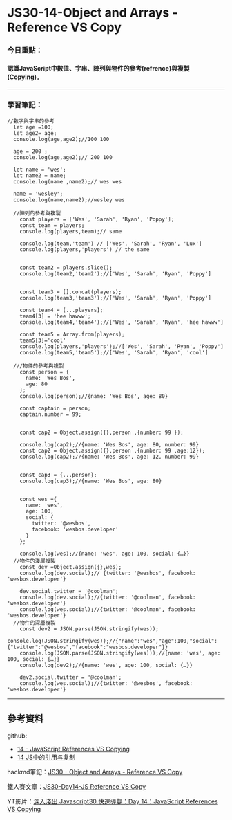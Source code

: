 ﻿# JS30-14-Object and Arrays - Reference VS Copy

### 今日重點：
#### 認識JavaScript中數值、字串、陣列與物件的參考(refrence)與複製(Copying)。


--- 

### 學習筆記：

  ```
  //數字與字串的參考
    let age =100;
    let age2= age;
    console.log(age,age2);//100 100

    age = 200 ;
    console.log(age,age2);// 200 100

    let name = 'wes';
    let name2 = name;
    console.log(name ,name2);// wes wes

    name = 'wesley';
    console.log(name,name2);//wesley wes
```
```
  //陣列的參考與複製
    const players = ['Wes', 'Sarah', 'Ryan', 'Poppy'];
    const team = players;
    console.log(players,team);// same

    console.log(team,'team') // ['Wes', 'Sarah', 'Ryan', 'Lux']
    console.log(players,'players') // the same


    const team2 = players.slice();
    console.log(team2,'team2');//['Wes', 'Sarah', 'Ryan', 'Poppy']


    const team3 = [].concat(players);
    console.log(team3,'team3');//['Wes', 'Sarah', 'Ryan', 'Poppy']

    const team4 = [...players];
    team4[3] = 'hee hawww';
    console.log(team4,'team4');//['Wes', 'Sarah', 'Ryan', 'hee hawww'] 

    const team5 = Array.from(players);
    team5[3]='cool'
    console.log(players,'players');//['Wes', 'Sarah', 'Ryan', 'Poppy'] 
    console.log(team5,'team5');//['Wes', 'Sarah', 'Ryan', 'cool']

```
```
  ///物件的參考與複製
    const person = {
      name: 'Wes Bos',
      age: 80
    };
    console.log(person);//{name: 'Wes Bos', age: 80}

    const captain = person;
    captain.number = 99;


    const cap2 = Object.assign({},person ,{number: 99 });
    
    console.log(cap2);//{name: 'Wes Bos', age: 80, number: 99}
    const cap2 = Object.assign({},person ,{number: 99 ,age:12});
    console.log(cap2);//{name: 'Wes Bos', age: 12, number: 99}


    const cap3 = {...person};
    console.log(cap3);//{name: 'Wes Bos', age: 80}


    const wes ={
      name: 'wes',
      age: 100,
      social: {
        twitter: '@wesbos',
        facebook: 'wesbos.developer'
      }
    };

    console.log(wes);//{name: 'wes', age: 100, social: {…}}
  //物件的淺層複製
    const dev =Object.assign({},wes);
    console.log(dev.social);// {twitter: '@wesbos', facebook: 'wesbos.developer'}
    
    dev.social.twitter = '@coolman';
    console.log(dev.social);//{twitter: '@coolman', facebook: 'wesbos.developer'}
    console.log(wes.social);//{twitter: '@coolman', facebook: 'wesbos.developer'}
  //物件的深層複製
    const dev2 = JSON.parse(JSON.stringify(wes));
    console.log(JSON.stringify(wes));//{"name":"wes","age":100,"social":{"twitter":"@wesbos","facebook":"wesbos.developer"}}
    console.log(JSON.parse(JSON.stringify(wes)));//{name: 'wes', age: 100, social: {…}}
    console.log(dev2);//{name: 'wes', age: 100, social: {…}}

    dev2.social.twitter = '@coolman';
    console.log(wes.social);//{twitter: '@wesbos', facebook: 'wesbos.developer'}

```
--- 

## 參考資料
github:
- [14 - JavaScript References VS Copying](https://github.com/guahsu/JavaScript30/tree/master/14_JavaScript-References-VS-Copying)
- [14 JS中的引用与复制](https://github.com/soyaine/JavaScript30/tree/master/14%20-%20JavaScript%20References%20VS%20Copying)

hackmd筆記：[JS30 - Object and Arrays - Reference VS Copy](https://hackmd.io/GyayQv_TSJeRkV-b6lNh8A?view)

鐵人賽文章：[JS30-Day14-JS Reference VS Copy](https://ithelp.ithome.com.tw/articles/10195408)

YT影片：[深入淺出 Javascript30 快速導覽：Day 14：JavaScript References VS Copying](https://www.youtube.com/watch?v=sxe-oahUARI&list=PLEfh-m_KG4dYbxVoYDyT_fmXZHnuKg2Fq&index=14)



